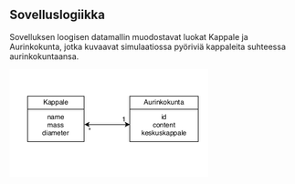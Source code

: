 ## Sovelluslogiikka

Sovelluksen loogisen datamallin muodostavat luokat Kappale ja Aurinkokunta, jotka kuvaavat simulaatiossa pyöriviä kappaleita suhteessa aurinkokuntaansa.

![Kuva sovelluslogiikasta](https://github.com/leopekkas/ot-harjoitustyo/blob/master/dokumentaatio/kuvat/sovelluslogiikka.png)

